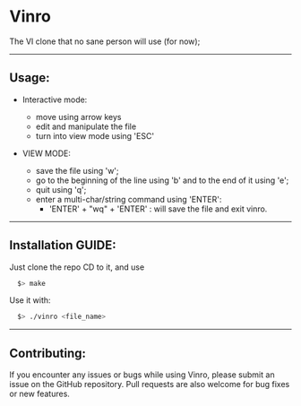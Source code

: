 # Vinro

The VI clone that no sane person will use (for now);

---
**Usage:**
---
* Interactive mode:
  * move using arrow keys
  * edit and manipulate the file
  * turn into view mode using 'ESC'

* VIEW MODE:
  * save the file using 'w';
  * go to the beginning of the line using 'b' and to the end of it using 'e';
  * quit using 'q';
  * enter a multi-char/string command using 'ENTER':
    * 'ENTER' + "wq" + 'ENTER' : will save the file and exit vinro.
---
**Installation GUIDE:**
---
  Just clone the repo CD to it, and use
  ```bash
    $> make
  ```
  Use it with:
  ```bash
    $> ./vinro <file_name>
  ```
---
**Contributing:**
---
If you encounter any issues or bugs while using Vinro, please submit an issue on the GitHub repository. Pull requests are also welcome for bug fixes or new features.
